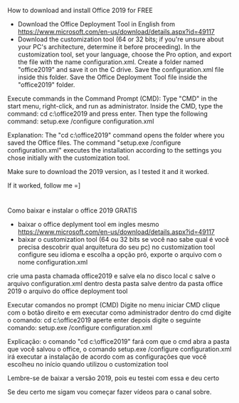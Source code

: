 How to download and install Office 2019 for FREE

- Download the Office Deployment Tool in English from https://www.microsoft.com/en-us/download/details.aspx?id=49117
- Download the customization tool (64 or 32 bits; if you're unsure about your PC's architecture, determine it before proceeding). In the customization tool, set your language, choose the Pro option, and export the file with the name configuration.xml.
	Create a folder named "office2019" and save it on the C drive.
	Save the configuration.xml file inside this folder.
	Save the Office Deployment Tool file inside the "office2019" folder.

Execute commands in the Command Prompt (CMD):
	Type "CMD" in the start menu, right-click, and run as administrator.
	Inside the CMD, type the command: cd c:\office2019 and press enter.
	Then type the following command: setup.exe /configure configuration.xml

Explanation: The "cd c:\office2019" command opens the folder where you saved the Office files. The command "setup.exe /configure configuration.xml" executes the installation according to the settings you chose initially with the customization tool.

Make sure to download the 2019 version, as I tested it and it worked.

If it worked, follow me =]

#

Como baixar e instalar o office 2019 GRATIS

- baixar o office deplyment tool em ingles mesmo https://www.microsoft.com/en-us/download/details.aspx?id=49117
- baixar o customization tool (64 ou 32 bits se você nao sabe qual é você precisa descobrir qual arquitetura do seu pc)
	no customization tool configure seu idioma e escolha a opção pró, exporte o arquivo com o nome configuration.xml

crie uma pasta chamada office2019 e salve ela no disco local c
	salve o arquivo configuration.xml dentro desta pasta
	salve dentro da pasta office 2019 o arquivo do office deployment tool

Executar comandos no prompt (CMD)
	Digite no menu iniciar CMD clique com o botão direito e em executar como administrador
	dentro do cmd digite o comando: cd c:\office2019 
	aperte enter
	depois digite o seguinte comando: setup.exe /configure configuration.xml

Explicação:  o comando "cd c:\office2019" fará com que o cmd abra a pasta que você salvou o office, 
		o comando setup.exe /configure configuration.xml irá executar a instalação de acordo com as configurações que você escolheu no início quando utilizou o customization tool

Lembre-se de baixar a versão 2019, pois eu testei com essa e deu certo

Se deu certo me sigam vou começar fazer vídeos para o canal sobre.
